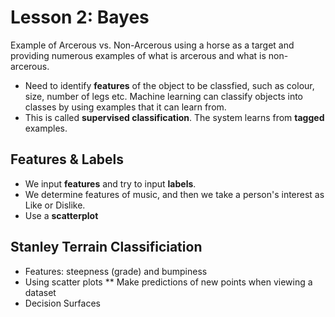 # Lesson 2: Bayes
Example of Arcerous vs. Non-Arcerous using a horse as a target and providing numerous examples of what is arcerous and what is non-arcerous.
* Need to identify **features** of the object to be classfied, such as colour, size, number of legs etc. Machine learning can classify objects into classes by using examples that it can learn from.
* This is called **supervised classification**. The system learns from **tagged** examples.

## Features & Labels
* We input **features** and try to input **labels**.
* We determine features of music, and then we take a person's interest as Like or Dislike.
* Use a **scatterplot**

## Stanley Terrain Classificiation
* Features: steepness (grade) and bumpiness
* Using scatter plots
** Make predictions of new points when viewing a dataset
* Decision Surfaces

